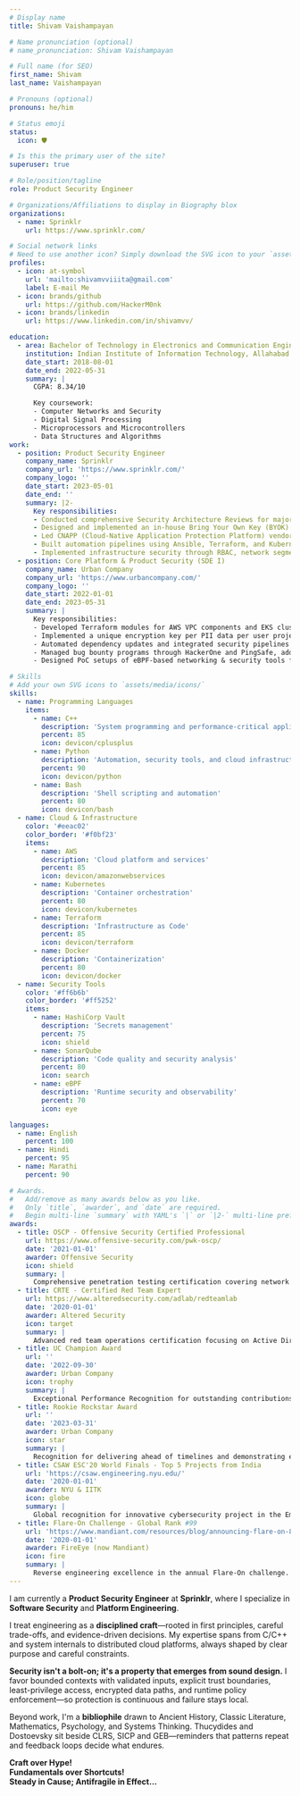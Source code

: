 ```yaml
---
# Display name
title: Shivam Vaishampayan

# Name pronunciation (optional)
# name_pronunciation: Shivam Vaishampayan

# Full name (for SEO)
first_name: Shivam
last_name: Vaishampayan

# Pronouns (optional)
pronouns: he/him

# Status emoji
status:
  icon: 🛡️

# Is this the primary user of the site?
superuser: true

# Role/position/tagline
role: Product Security Engineer

# Organizations/Affiliations to display in Biography blox
organizations:
  - name: Sprinklr
    url: https://www.sprinklr.com/

# Social network links
# Need to use another icon? Simply download the SVG icon to your `assets/media/icons/` folder.
profiles:
  - icon: at-symbol
    url: 'mailto:shivamvviiita@gmail.com'
    label: E-mail Me
  - icon: brands/github
    url: https://github.com/HackerM0nk
  - icon: brands/linkedin
    url: https://www.linkedin.com/in/shivamvv/

education:
  - area: Bachelor of Technology in Electronics and Communication Engineering
    institution: Indian Institute of Information Technology, Allahabad
    date_start: 2018-08-01
    date_end: 2022-05-31
    summary: |
      CGPA: 8.34/10

      Key coursework:
      - Computer Networks and Security
      - Digital Signal Processing
      - Microprocessors and Microcontrollers
      - Data Structures and Algorithms
work:
  - position: Product Security Engineer
    company_name: Sprinklr
    company_url: 'https://www.sprinklr.com/'
    company_logo: ''
    date_start: 2023-05-01
    date_end: ''
    summary: |2-
      Key responsibilities:
      - Conducted comprehensive Security Architecture Reviews for major products like Sprinklr Insights, Sprinklr Community, and Sprinklr Service
      - Designed and implemented an in-house Bring Your Own Key (BYOK) initiative from scratch
      - Led CNAPP (Cloud-Native Application Protection Platform) vendor evaluation and onboarding projects
      - Built automation pipelines using Ansible, Terraform, and Kubernetes for deployment processes and security controls
      - Implemented infrastructure security through RBAC, network segmentation, logging, and compliance policies
  - position: Core Platform & Product Security (SDE I)
    company_name: Urban Company
    company_url: 'https://www.urbancompany.com/'
    company_logo: ''
    date_start: 2022-01-01
    date_end: 2023-05-31
    summary: |
      Key responsibilities:
      - Developed Terraform modules for AWS VPC components and EKS clusters, migrating tools like ArgoCD, Jenkins, Kafka, Prometheus, and ELK
      - Implemented a unique encryption key per PII data per user project (Crypto Shredding)
      - Automated dependency updates and integrated security pipelines using SonarQube for 180+ repositories
      - Managed bug bounty programs through HackerOne and PingSafe, addressing issues such as dependency confusion, IDOR, and CSRF
      - Designed PoC setups of eBPF-based networking & security tools for observability and runtime security

# Skills
# Add your own SVG icons to `assets/media/icons/`
skills:
  - name: Programming Languages
    items:
      - name: C++
        description: 'System programming and performance-critical applications'
        percent: 85
        icon: devicon/cplusplus
      - name: Python
        description: 'Automation, security tools, and cloud infrastructure'
        percent: 90
        icon: devicon/python
      - name: Bash
        description: 'Shell scripting and automation'
        percent: 80
        icon: devicon/bash
  - name: Cloud & Infrastructure
    color: '#eeac02'
    color_border: '#f0bf23'
    items:
      - name: AWS
        description: 'Cloud platform and services'
        percent: 85
        icon: devicon/amazonwebservices
      - name: Kubernetes
        description: 'Container orchestration'
        percent: 80
        icon: devicon/kubernetes
      - name: Terraform
        description: 'Infrastructure as Code'
        percent: 85
        icon: devicon/terraform
      - name: Docker
        description: 'Containerization'
        percent: 80
        icon: devicon/docker
  - name: Security Tools
    color: '#ff6b6b'
    color_border: '#ff5252'
    items:
      - name: HashiCorp Vault
        description: 'Secrets management'
        percent: 75
        icon: shield
      - name: SonarQube
        description: 'Code quality and security analysis'
        percent: 80
        icon: search
      - name: eBPF
        description: 'Runtime security and observability'
        percent: 70
        icon: eye

languages:
  - name: English
    percent: 100
  - name: Hindi
    percent: 95
  - name: Marathi
    percent: 90

# Awards.
#   Add/remove as many awards below as you like.
#   Only `title`, `awarder`, and `date` are required.
#   Begin multi-line `summary` with YAML's `|` or `|2-` multi-line prefix and indent 2 spaces below.
awards:
  - title: OSCP - Offensive Security Certified Professional
    url: https://www.offensive-security.com/pwk-oscp/
    date: '2021-01-01'
    awarder: Offensive Security
    icon: shield
    summary: |
      Comprehensive penetration testing certification covering network security, web application security, and exploit development. Demonstrated practical skills in identifying vulnerabilities and conducting ethical hacking assessments.
  - title: CRTE - Certified Red Team Expert
    url: https://www.alteredsecurity.com/adlab/redteamlab
    date: '2020-01-01'
    awarder: Altered Security
    icon: target
    summary: |
      Advanced red team operations certification focusing on Active Directory attacks, lateral movement techniques, and advanced persistent threat simulation. Covered advanced attack methodologies and defensive evasion techniques.
  - title: UC Champion Award
    url: ''
    date: '2022-09-30'
    awarder: Urban Company
    icon: trophy
    summary: |
      Exceptional Performance Recognition for outstanding contributions to platform security and infrastructure development.
  - title: Rookie Rockstar Award
    url: ''
    date: '2023-03-31'
    awarder: Urban Company
    icon: star
    summary: |
      Recognition for delivering ahead of timelines and demonstrating exceptional technical skills in security engineering.
  - title: CSAW ESC'20 World Finals - Top 5 Projects from India
    url: 'https://csaw.engineering.nyu.edu/'
    date: '2020-01-01'
    awarder: NYU & IITK
    icon: globe
    summary: |
      Global recognition for innovative cybersecurity project in the Embedded Systems Challenge. Competed against international teams and secured top 5 position representing India.
  - title: Flare-On Challenge - Global Rank #99
    url: 'https://www.mandiant.com/resources/blog/announcing-flare-on-8-challenge'
    date: '2020-01-01'
    awarder: FireEye (now Mandiant)
    icon: fire
    summary: |
      Reverse engineering excellence in the annual Flare-On challenge. Demonstrated advanced skills in malware analysis, cryptography, and binary exploitation techniques.
---
```


I am currently a **Product Security Engineer** at **Sprinklr**, where I specialize in **Software Security** and **Platform Engineering**. 

I treat engineering as a **disciplined craft**—rooted in first principles, careful trade-offs, and evidence-driven decisions. My expertise spans from C/C++ and system internals to distributed cloud platforms, always shaped by clear purpose and careful constraints.

**Security isn't a bolt-on; it's a property that emerges from sound design.** I favor bounded contexts with validated inputs, explicit trust boundaries, least-privilege access, encrypted data paths, and runtime policy enforcement—so protection is continuous and failure stays local.

Beyond work, I'm a **bibliophile** drawn to Ancient History, Classic Literature, Mathematics, Psychology, and Systems Thinking. Thucydides and Dostoevsky sit beside CLRS, SICP and GEB—reminders that patterns repeat and feedback loops decide what endures.

**Craft over Hype!**  
**Fundamentals over Shortcuts!**  
**Steady in Cause; Antifragile in Effect...**
